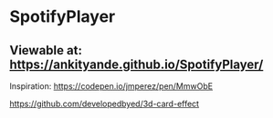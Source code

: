 # SpotifyPlayer

## Viewable at: https://ankityande.github.io/SpotifyPlayer/ ##

Inspiration: 
https://codepen.io/jmperez/pen/MmwObE

https://github.com/developedbyed/3d-card-effect
